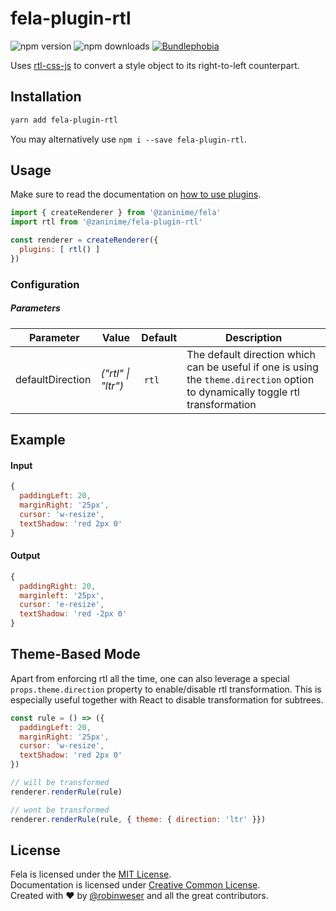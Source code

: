 # fela-plugin-rtl

<img alt="npm version" src="https://badge.fury.io/js/fela-plugin-rtl.svg"> <img alt="npm downloads" src="https://img.shields.io/npm/dm/fela-plugin-rtl.svg"> <a href="https://bundlephobia.com/result?p=fela-plugin-ftl@latest"><img alt="Bundlephobia" src="https://img.shields.io/bundlephobia/minzip/fela-plugin-rtl.svg"></a>

Uses [rtl-css-js](https://github.com/kentcdodds/rtl-css-js) to convert a style object to its right-to-left counterpart.

## Installation
```sh
yarn add fela-plugin-rtl
```
You may alternatively use `npm i --save fela-plugin-rtl`.


## Usage
Make sure to read the documentation on [how to use plugins](http://fela.js.org/docs/advanced/Plugins.html).

```javascript
import { createRenderer } from '@zaninime/fela'
import rtl from '@zaninime/fela-plugin-rtl'

const renderer = createRenderer({
  plugins: [ rtl() ]
})
```


### Configuration
##### Parameters
| Parameter | Value | Default | Description |
| --- | --- | --- | --- |
| defaultDirection | *("rtl" \| "ltr")* | `rtl` | The default direction which can be useful if one is using the `theme.direction` option to dynamically toggle rtl transformation |


## Example

#### Input
```javascript
{
  paddingLeft: 20,
  marginRight: '25px',
  cursor: 'w-resize',
  textShadow: 'red 2px 0'
}
```
#### Output
```javascript
{
  paddingRight: 20,
  marginleft: '25px',
  cursor: 'e-resize',
  textShadow: 'red -2px 0'
}
```

## Theme-Based Mode
Apart from enforcing rtl all the time, one can also leverage a special `props.theme.direction` property to enable/disable rtl transformation. This is especially useful together with React to disable transformation for subtrees.

```javascript
const rule = () => ({
  paddingLeft: 20,
  marginRight: '25px',
  cursor: 'w-resize',
  textShadow: 'red 2px 0'
})

// will be transformed
renderer.renderRule(rule)

// wont be transformed
renderer.renderRule(rule, { theme: { direction: 'ltr' }})
```

## License
Fela is licensed under the [MIT License](http://opensource.org/licenses/MIT).<br>
Documentation is licensed under [Creative Common License](http://creativecommons.org/licenses/by/4.0/).<br>
Created with ♥ by [@robinweser](http://weser.io) and all the great contributors.

